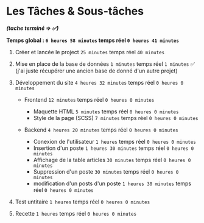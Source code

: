 # Les Tâches & Sous-tâches

**_(tache terminé => ✅)_**

**Temps global : `6 heures 58 minutes` temps réel `0 heures 41 minutes`**

1. Créer et lancée le project `25 minutes` temps réel `40 minutes`

1. Mise en place de la base de données `1 minutes` temps réel `1 minutes` ✅ (j'ai juste récupérer une ancien base de donné d'un autre projet)

1. Développement du site `4 heures 32 minutes` temps réel `0 heures 0 minutes`

   - Frontend `12 minutes` temps réel `0 heures 0 minutes`

     - Maquette HTML `5 minutes` temps réel `0 heures 0 minutes`
     - Style de la page (SCSS) `7 minutes` temps réel `0 heures 0 minutes`

   - Backend `4 heures 20 minutes` temps réel `0 heures 0 minutes`
     - Conexion de l'utilisateur `1 heures` temps réel `0 heures 0 minutes`
     - Insertion d'un poste `1 heures 30 minutes` temps réel `0 heures 0 minutes`
     - Affichage de la table articles `30 minutes` temps réel `0 heures 0 minutes`
     - Suppression d'un poste `30 minutes` temps réel `0 heures 0 minutes`
     - modification d'un posts d'un poste `1 heures 30 minutes` temps réel `0 heures 0 minutes`

1. Test untitaire `1 heures` temps réel `0 heures 0 minutes`

1. Recette `1 heures` temps réel `0 heures 0 minutes`
